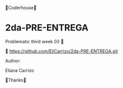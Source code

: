 🚀Coderhouse🚀

# 2da-PRE-ENTREGA

Problematic third week 03 🔧

📌 https://github.com/EliCarrizo/2da-PRE-ENTREGA.git

Author:

Eliana Carrizo

📢Thanks📢


